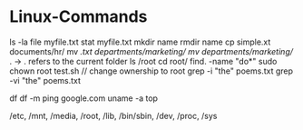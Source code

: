 # Linux-Commands
ls -la 
file myfile.txt
stat myfile.txt
mkdir name 
rmdir name
cp simple.xt documents/hr/
mv *.txt departments/marketing/
mv departments/marketing/* . -> . refers to the current folder
ls /root
cd root/
find. -name "do*"
sudo chown root test.sh // change ownership to root
grep -i "the" poems.txt
grep -vi "the" poems.txt

df 
df -m 
ping google.com 
uname -a
top

/etc, /mnt, /media, /root, /lib, /bin/sbin, /dev, /proc, /sys










